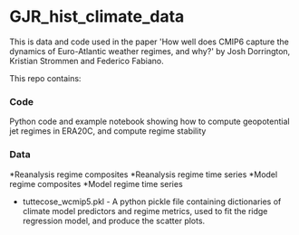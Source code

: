 # GJR_hist_climate_data
This is data and code used in the paper 'How well does CMIP6 capture the dynamics of Euro-Atlantic weather regimes, and why?' by Josh Dorrington, Kristian Strommen and Federico Fabiano.


This repo contains:

### Code

Python code and example notebook showing how to compute geopotential jet regimes in ERA20C, and compute regime stability

### Data


*Reanalysis regime composites
*Reanalysis regime time series
*Model regime composites
*Model regime time series
* tuttecose_wcmip5.pkl - A python pickle file containing dictionaries of climate model predictors and regime metrics, used to fit the ridge regression model, and produce the scatter plots.
